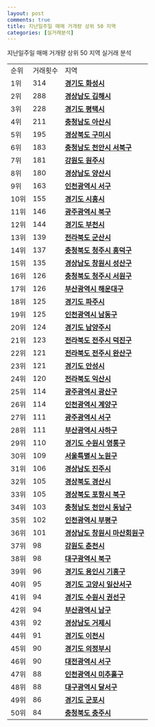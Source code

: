 ```yaml
---
layout: post
comments: true
title: 지난일주일 매매 거개량 상위 50 지역
categories: [실거래분석]
---
```


지난일주일 매매 거개량 상위 50 지역 실거래 분석

<table>
  <tr>
    <td>순위</td>
    <td>거래횟수</td>
    <td>지역</td>
  </tr>

  <tr>
    <td>1위</td>
    <td>314</td>
    <td colspan="4" style="font-weight: bold;"><a href="/실거래가/2021/06/16/41590.html">경기도 화성시 </a></td>
  </tr>

  <tr>
    <td>2위</td>
    <td>288</td>
    <td colspan="4" style="font-weight: bold;"><a href="/실거래가/2021/06/16/48250.html">경상남도 김해시 </a></td>
  </tr>

  <tr>
    <td>3위</td>
    <td>228</td>
    <td colspan="4" style="font-weight: bold;"><a href="/실거래가/2021/06/16/41220.html">경기도 평택시 </a></td>
  </tr>

  <tr>
    <td>4위</td>
    <td>211</td>
    <td colspan="4" style="font-weight: bold;"><a href="/실거래가/2021/06/16/44200.html">충청남도 아산시 </a></td>
  </tr>

  <tr>
    <td>5위</td>
    <td>195</td>
    <td colspan="4" style="font-weight: bold;"><a href="/실거래가/2021/06/16/47190.html">경상북도 구미시 </a></td>
  </tr>

  <tr>
    <td>6위</td>
    <td>183</td>
    <td colspan="4" style="font-weight: bold;"><a href="/실거래가/2021/06/16/44133.html">충청남도 천안시 서북구 </a></td>
  </tr>

  <tr>
    <td>7위</td>
    <td>181</td>
    <td colspan="4" style="font-weight: bold;"><a href="/실거래가/2021/06/16/42130.html">강원도 원주시 </a></td>
  </tr>

  <tr>
    <td>8위</td>
    <td>180</td>
    <td colspan="4" style="font-weight: bold;"><a href="/실거래가/2021/06/16/48330.html">경상남도 양산시 </a></td>
  </tr>

  <tr>
    <td>9위</td>
    <td>163</td>
    <td colspan="4" style="font-weight: bold;"><a href="/실거래가/2021/06/16/28260.html">인천광역시 서구 </a></td>
  </tr>

  <tr>
    <td>10위</td>
    <td>155</td>
    <td colspan="4" style="font-weight: bold;"><a href="/실거래가/2021/06/16/41390.html">경기도 시흥시 </a></td>
  </tr>

  <tr>
    <td>11위</td>
    <td>146</td>
    <td colspan="4" style="font-weight: bold;"><a href="/실거래가/2021/06/16/29170.html">광주광역시 북구 </a></td>
  </tr>

  <tr>
    <td>12위</td>
    <td>144</td>
    <td colspan="4" style="font-weight: bold;"><a href="/실거래가/2021/06/16/41190.html">경기도 부천시 </a></td>
  </tr>

  <tr>
    <td>13위</td>
    <td>139</td>
    <td colspan="4" style="font-weight: bold;"><a href="/실거래가/2021/06/16/45130.html">전라북도 군산시 </a></td>
  </tr>

  <tr>
    <td>14위</td>
    <td>137</td>
    <td colspan="4" style="font-weight: bold;"><a href="/실거래가/2021/06/16/43113.html">충청북도 청주시 흥덕구 </a></td>
  </tr>

  <tr>
    <td>15위</td>
    <td>135</td>
    <td colspan="4" style="font-weight: bold;"><a href="/실거래가/2021/06/16/48123.html">경상남도 창원시 성산구 </a></td>
  </tr>

  <tr>
    <td>16위</td>
    <td>126</td>
    <td colspan="4" style="font-weight: bold;"><a href="/실거래가/2021/06/16/43112.html">충청북도 청주시 서원구 </a></td>
  </tr>

  <tr>
    <td>17위</td>
    <td>126</td>
    <td colspan="4" style="font-weight: bold;"><a href="/실거래가/2021/06/16/26350.html">부산광역시 해운대구 </a></td>
  </tr>

  <tr>
    <td>18위</td>
    <td>125</td>
    <td colspan="4" style="font-weight: bold;"><a href="/실거래가/2021/06/16/41480.html">경기도 파주시 </a></td>
  </tr>

  <tr>
    <td>19위</td>
    <td>125</td>
    <td colspan="4" style="font-weight: bold;"><a href="/실거래가/2021/06/16/28200.html">인천광역시 남동구 </a></td>
  </tr>

  <tr>
    <td>20위</td>
    <td>124</td>
    <td colspan="4" style="font-weight: bold;"><a href="/실거래가/2021/06/16/41360.html">경기도 남양주시 </a></td>
  </tr>

  <tr>
    <td>21위</td>
    <td>123</td>
    <td colspan="4" style="font-weight: bold;"><a href="/실거래가/2021/06/16/45113.html">전라북도 전주시 덕진구 </a></td>
  </tr>

  <tr>
    <td>22위</td>
    <td>121</td>
    <td colspan="4" style="font-weight: bold;"><a href="/실거래가/2021/06/16/45111.html">전라북도 전주시 완산구 </a></td>
  </tr>

  <tr>
    <td>23위</td>
    <td>121</td>
    <td colspan="4" style="font-weight: bold;"><a href="/실거래가/2021/06/16/41550.html">경기도 안성시 </a></td>
  </tr>

  <tr>
    <td>24위</td>
    <td>120</td>
    <td colspan="4" style="font-weight: bold;"><a href="/실거래가/2021/06/16/45140.html">전라북도 익산시 </a></td>
  </tr>

  <tr>
    <td>25위</td>
    <td>114</td>
    <td colspan="4" style="font-weight: bold;"><a href="/실거래가/2021/06/16/29200.html">광주광역시 광산구 </a></td>
  </tr>

  <tr>
    <td>26위</td>
    <td>114</td>
    <td colspan="4" style="font-weight: bold;"><a href="/실거래가/2021/06/16/28245.html">인천광역시 계양구 </a></td>
  </tr>

  <tr>
    <td>27위</td>
    <td>111</td>
    <td colspan="4" style="font-weight: bold;"><a href="/실거래가/2021/06/16/29140.html">광주광역시 서구 </a></td>
  </tr>

  <tr>
    <td>28위</td>
    <td>111</td>
    <td colspan="4" style="font-weight: bold;"><a href="/실거래가/2021/06/16/26380.html">부산광역시 사하구 </a></td>
  </tr>

  <tr>
    <td>29위</td>
    <td>110</td>
    <td colspan="4" style="font-weight: bold;"><a href="/실거래가/2021/06/16/41117.html">경기도 수원시 영통구 </a></td>
  </tr>

  <tr>
    <td>30위</td>
    <td>109</td>
    <td colspan="4" style="font-weight: bold;"><a href="/실거래가/2021/06/16/11350.html">서울특별시 노원구 </a></td>
  </tr>

  <tr>
    <td>31위</td>
    <td>106</td>
    <td colspan="4" style="font-weight: bold;"><a href="/실거래가/2021/06/16/48170.html">경상남도 진주시 </a></td>
  </tr>

  <tr>
    <td>32위</td>
    <td>105</td>
    <td colspan="4" style="font-weight: bold;"><a href="/실거래가/2021/06/16/47290.html">경상북도 경산시 </a></td>
  </tr>

  <tr>
    <td>33위</td>
    <td>105</td>
    <td colspan="4" style="font-weight: bold;"><a href="/실거래가/2021/06/16/47113.html">경상북도 포항시 북구 </a></td>
  </tr>

  <tr>
    <td>34위</td>
    <td>103</td>
    <td colspan="4" style="font-weight: bold;"><a href="/실거래가/2021/06/16/44131.html">충청남도 천안시 동남구 </a></td>
  </tr>

  <tr>
    <td>35위</td>
    <td>102</td>
    <td colspan="4" style="font-weight: bold;"><a href="/실거래가/2021/06/16/28237.html">인천광역시 부평구 </a></td>
  </tr>

  <tr>
    <td>36위</td>
    <td>101</td>
    <td colspan="4" style="font-weight: bold;"><a href="/실거래가/2021/06/16/48127.html">경상남도 창원시 마산회원구 </a></td>
  </tr>

  <tr>
    <td>37위</td>
    <td>98</td>
    <td colspan="4" style="font-weight: bold;"><a href="/실거래가/2021/06/16/42110.html">강원도 춘천시 </a></td>
  </tr>

  <tr>
    <td>38위</td>
    <td>98</td>
    <td colspan="4" style="font-weight: bold;"><a href="/실거래가/2021/06/16/27230.html">대구광역시 북구 </a></td>
  </tr>

  <tr>
    <td>39위</td>
    <td>96</td>
    <td colspan="4" style="font-weight: bold;"><a href="/실거래가/2021/06/16/41463.html">경기도 용인시 기흥구 </a></td>
  </tr>

  <tr>
    <td>40위</td>
    <td>95</td>
    <td colspan="4" style="font-weight: bold;"><a href="/실거래가/2021/06/16/41287.html">경기도 고양시 일산서구 </a></td>
  </tr>

  <tr>
    <td>41위</td>
    <td>94</td>
    <td colspan="4" style="font-weight: bold;"><a href="/실거래가/2021/06/16/41113.html">경기도 수원시 권선구 </a></td>
  </tr>

  <tr>
    <td>42위</td>
    <td>94</td>
    <td colspan="4" style="font-weight: bold;"><a href="/실거래가/2021/06/16/26290.html">부산광역시 남구 </a></td>
  </tr>

  <tr>
    <td>43위</td>
    <td>92</td>
    <td colspan="4" style="font-weight: bold;"><a href="/실거래가/2021/06/16/48310.html">경상남도 거제시 </a></td>
  </tr>

  <tr>
    <td>44위</td>
    <td>91</td>
    <td colspan="4" style="font-weight: bold;"><a href="/실거래가/2021/06/16/41500.html">경기도 이천시 </a></td>
  </tr>

  <tr>
    <td>45위</td>
    <td>90</td>
    <td colspan="4" style="font-weight: bold;"><a href="/실거래가/2021/06/16/41150.html">경기도 의정부시 </a></td>
  </tr>

  <tr>
    <td>46위</td>
    <td>90</td>
    <td colspan="4" style="font-weight: bold;"><a href="/실거래가/2021/06/16/30170.html">대전광역시 서구 </a></td>
  </tr>

  <tr>
    <td>47위</td>
    <td>88</td>
    <td colspan="4" style="font-weight: bold;"><a href="/실거래가/2021/06/16/28177.html">인천광역시 미추홀구 </a></td>
  </tr>

  <tr>
    <td>48위</td>
    <td>88</td>
    <td colspan="4" style="font-weight: bold;"><a href="/실거래가/2021/06/16/27290.html">대구광역시 달서구 </a></td>
  </tr>

  <tr>
    <td>49위</td>
    <td>86</td>
    <td colspan="4" style="font-weight: bold;"><a href="/실거래가/2021/06/16/41410.html">경기도 군포시 </a></td>
  </tr>

  <tr>
    <td>50위</td>
    <td>84</td>
    <td colspan="4" style="font-weight: bold;"><a href="/실거래가/2021/06/16/43130.html">충청북도 충주시 </a></td>
  </tr>

</table>
